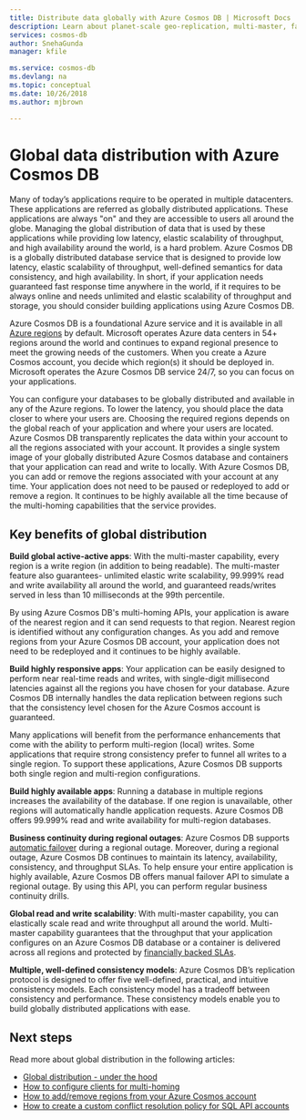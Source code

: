 ```yaml
---
title: Distribute data globally with Azure Cosmos DB | Microsoft Docs
description: Learn about planet-scale geo-replication, multi-master, failover, and data recovery using global databases from Azure Cosmos DB, a globally distributed, multi-model database service.
services: cosmos-db
author: SnehaGunda
manager: kfile

ms.service: cosmos-db
ms.devlang: na
ms.topic: conceptual
ms.date: 10/26/2018
ms.author: mjbrown

---
```

# Global data distribution with Azure Cosmos DB

Many of today’s applications require to be operated in multiple datacenters. These applications are referred as globally distributed applications. These applications are always "on" and they are accessible to users all around the globe. Managing the global distribution of data that is used by these applications while providing low latency, elastic scalability of throughput, and high availability around the world, is a hard problem. Azure Cosmos DB is a globally distributed database service that is designed to provide low latency, elastic scalability of throughput, well-defined semantics for data consistency, and high availability. In short, if your application needs guaranteed fast response time anywhere in the world, if it requires to be always online and needs unlimited and elastic scalability of throughput and storage, you should consider building applications using Azure Cosmos DB.

Azure Cosmos DB is a foundational Azure service and it is available in all [Azure regions](https://azure.microsoft.com/global-infrastructure/regions/) by default. Microsoft operates Azure data centers in 54+ regions around the world and continues to expand regional presence to meet the growing needs of the customers. When you create a Azure Cosmos account, you decide which region(s) it should be deployed in. Microsoft operates the Azure Cosmos DB service 24/7, so you can focus on your applications.

You can configure your databases to be globally distributed and available in any of the Azure regions. To lower the latency, you should place the data closer to where your users are. Choosing the required regions depends on the global reach of your application and where your users are located. Azure Cosmos DB transparently replicates the data within your account to all the regions associated with your account. It provides a single system image of your globally distributed Azure Cosmos database and containers that your application can read and write to locally. With Azure Cosmos DB, you can add or remove the regions associated with your account at any time. Your application does not need to be paused or redeployed to add or remove a region. It continues to be highly available all the time because of the multi-homing capabilities that the service provides.

## Key benefits of global distribution

**Build global active-active apps**: With the multi-master capability, every region is a write region (in addition to being readable). The multi-master feature also guarantees- unlimited elastic write scalability, 99.999% read and write availability all around the world, and guaranteed reads/writes served in less than 10 milliseconds at the 99th percentile.  

By using Azure Cosmos DB's multi-homing APIs, your application is aware of the nearest region and it can send requests to that region. Nearest region is identified without any configuration changes. As you add and remove regions from your Azure Cosmos DB account, your application does not need to be redeployed and it continues to be highly available.

**Build highly responsive apps**: Your application can be easily designed to perform near real-time reads and writes, with single-digit millisecond latencies against all the regions you have chosen for your database.  Azure Cosmos DB internally handles the data replication between regions such that the consistency level chosen for the Azure Cosmos account is guaranteed.

Many applications will benefit from the performance enhancements that come with the ability to perform multi-region (local) writes. Some applications that require strong consistency prefer to funnel all writes to a single region. To support these applications, Azure Cosmos DB supports both single region and multi-region configurations.

**Build highly available apps**: Running a database in multiple regions increases the availability of the database. If one region is unavailable, other regions will automatically handle application requests. Azure Cosmos DB offers 99.999% read and write availability for multi-region databases.

**Business continuity during regional outages**: Azure Cosmos DB supports [automatic failover](how-to-manage-database-account.md#automatic-failover) during a regional outage. Moreover, during a regional outage, Azure Cosmos DB continues to maintain its latency, availability, consistency, and throughput SLAs. To help ensure your entire application is highly available, Azure Cosmos DB offers manual failover API to simulate a regional outage. By using this API, you can perform regular business continuity drills.

**Global read and write scalability**: With multi-master capability, you can elastically scale read and write throughput all around the world. Multi-master capability guarantees that the throughput that your application configures on an Azure Cosmos DB database or a container is delivered across all regions and protected by [financially backed SLAs](https://aka.ms/acdbsla).

**Multiple, well-defined consistency models**: Azure Cosmos DB’s replication protocol is designed to offer five well-defined, practical, and intuitive consistency models. Each consistency model has a tradeoff between consistency and performance. These consistency models enable you to build globally distributed applications with ease.

## <a id="Next Steps"></a>Next steps

Read more about global distribution in the following articles:

* [Global distribution - under the hood](global-dist-under-the-hood.md)
* [How to configure clients for multi-homing](how-to-manage-database-account.md#configure-clients-for-multi-homing)
* [How to add/remove regions from your Azure Cosmos account](how-to-manage-database-account.md#addremove-regions-from-your-database-account)
* [How to create a custom conflict resolution policy for SQL API accounts](how-to-manage-conflicts.md#create-a-custom-conflict-resolution-policy)